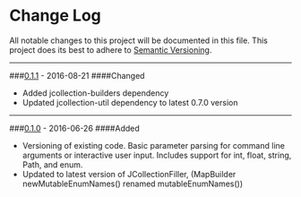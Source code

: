 # Change Log
All notable changes to this project will be documented in this file.
This project does its best to adhere to [Semantic Versioning](http://semver.org/).


--------
###[0.1.1](N/A) - 2016-08-21
####Changed
* Added jcollection-builders dependency
* Updated jcollection-util dependency to latest 0.7.0 version


--------
###[0.1.0](https://github.com/TeamworkGuy2/JParameter/commit/63df5669659db8195e2a6261d492fc2d234a3718) - 2016-06-26
####Added
* Versioning of existing code. Basic parameter parsing for command line arguments or interactive user input. Includes support for int, float, string, Path, and enum.
* Updated to latest version of JCollectionFiller, (MapBuilder newMutableEnumNames() renamed mutableEnumNames())
